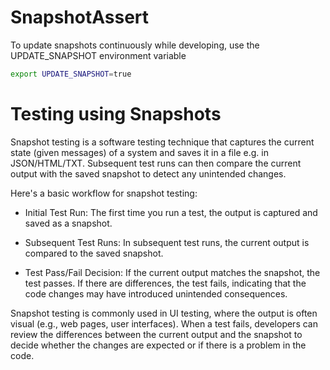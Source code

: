 # SnapshotAssert

To update snapshots continuously while developing, use the UPDATE_SNAPSHOT environment variable
```bash
export UPDATE_SNAPSHOT=true
```

# Testing using Snapshots

Snapshot testing is a software testing technique that captures the current state (given messages) of a system
and saves it in a file e.g. in JSON/HTML/TXT. Subsequent test runs can then compare the current output with the saved snapshot to detect any unintended changes.

Here's a basic workflow for snapshot testing:

- Initial Test Run: The first time you run a test, the output is captured and saved as a snapshot.

- Subsequent Test Runs: In subsequent test runs, the current output is compared to the saved snapshot.

- Test Pass/Fail Decision: If the current output matches the snapshot, the test passes. If there are differences, the test
fails, indicating that the code changes may have introduced unintended consequences.


Snapshot testing is commonly used in UI testing, where the output is often visual (e.g., web pages, user interfaces).
When a test fails, developers can review the differences between the current output and the snapshot
to decide whether the changes are expected or if there is a problem in the code.